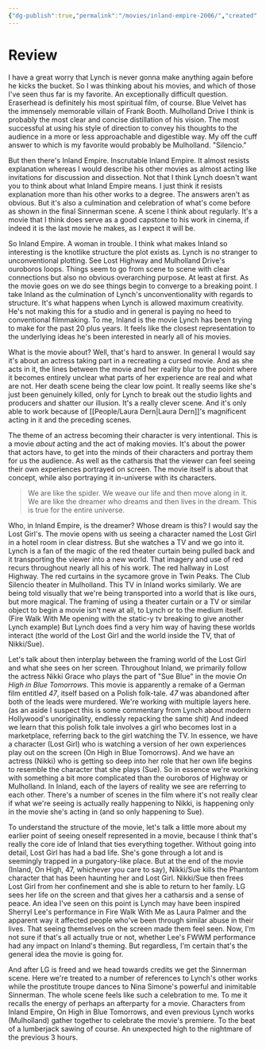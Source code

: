 ```yaml
---
{"dg-publish":true,"permalink":"/movies/inland-empire-2006/","created":"2024-01-11","updated":"2024-06-17"}
---
```



# Review

I have a great worry that Lynch is never gonna make anything again before he kicks the bucket. So I was thinking about his movies, and which of those I've seen thus far is my favorite. An exceptionally difficult question. Eraserhead is definitely his most spiritual film, of course. Blue Velvet has the immensely memorable villain of Frank Booth. Mulholland Drive I think is probably the most clear and concise distillation of his vision. The most successful at using his style of direction to convey his thoughts to the audience in a more or less approachable and digestible way. My off the cuff answer to which is my favorite would probably be Mulholland. "Silencio."

But then there's Inland Empire. Inscrutable Inland Empire. It almost resists explanation whereas I would describe his other movies as almost acting like invitations for discussion and dissection. Not that I think Lynch doesn't want you to think about what Inland Empire means. I just think it resists explanation more than his other works to a degree. The answers aren't as obvious. But it's also a culmination and celebration of what's come before as shown in the final Sinnerman scene. A scene I think about regularly. It's a movie that I think does serve as a good capstone to his work in cinema, if indeed it is the last movie he makes, as I expect it will be.

So Inland Empire. A woman in trouble. I think what makes Inland so interesting is the knotlike structure the plot exists as. Lynch is no stranger to unconventional plotting. See Lost Highway and Mulholland Drive's ouroboros loops. Things seem to go from scene to scene with clear connections but also no obvious overarching purpose. At least at first. As the movie goes on we do see things begin to converge to a breaking point. I take Inland as the culmination of Lynch's unconventionality with regards to structure. It's what happens when Lynch is allowed maximum creativity. He's not making this for a studio and in general is paying no heed to conventional filmmaking. To me, Inland is the movie Lynch has been trying to make for the past 20 plus years. It feels like the closest representation to the underlying ideas he's been interested in nearly all of his movies.

What is the movie about? Well, that's hard to answer. In general I would say it's about an actress taking part in a recreating a cursed movie. And as she acts in it, the lines between the movie and her reality blur to the point where it becomes entirely unclear what parts of her experience are real and what are not. Her death scene being the clear low point. It really seems like she's just been genuinely killed, only for Lynch to break out the studio lights and producers and shatter our illusion. It's a really clever scene. And it's only able to work because of [[People/Laura Dern\|Laura Dern]]'s magnificent acting in it and the preceding scenes.

The theme of an actress becoming their character is very intentional. This is a movie *about* acting and the act of making movies. It's about the power that actors have, to get into the minds of their characters and portray them for us the audience. As well as the catharsis that the viewer can feel seeing their own experiences portrayed on screen. The movie itself is about that concept, while also portraying it in-universe with its characters.

> We are like the spider. We weave our life and then move along in it. We are like the dreamer who dreams and then lives in the dream. This is true for the entire universe.

Who, in Inland Empire, is the dreamer? Whose dream is this? I would say the Lost Girl's. The movie opens with us seeing a character named the Lost Girl in a hotel room in clear distress. But she watches a TV and we go into it. Lynch is a fan of the magic of the red theater curtain being pulled back and it transporting the viewer into a new world. That imagery and use of red recurs throughout nearly all his of his work. The red hallway in Lost Highway. The red curtains in the sycamore grove in Twin Peaks. The Club Silencio theater in Mulholland. This TV in Inland works similarly. We are being told visually that we're being transported into a world that is like ours, but more magical. The framing of using a theater curtain or a TV or similar object to begin a movie isn't new at all, to Lynch or to the medium itself. (Fire Walk With Me opening with the static-y tv breaking to give another Lynch example) But Lynch does find a very him way of having these worlds interact (the world of the Lost Girl and the world inside the TV, that of Nikki/Sue).

Let's talk about then interplay between the framing world of the Lost Girl and what she sees on her screen. Throughout Inland, we primarily follow the actress Nikki Grace who plays the part of "Sue Blue" in the movie *On High in Blue Tomorrows*. This movie is apparently a remake of a German film entitled *47*, itself based on a Polish folk-tale. *47* was abandoned after both of the leads were murdered. We're working with multiple layers here. (as an aside I suspect this is some commentary from Lynch about modern Hollywood's unoriginality, endlessly repacking the same shit) And indeed we learn that this polish folk tale involves a girl who becomes lost in a marketplace, referring back to the girl watching the TV. In essence, we have a character (Lost Girl) who is watching a version of her own experiences play out on the screen (On High in Blue Tomorrows). And we have an actress (Nikki) who is getting so deep into her role that her own life begins to resemble the character that she plays (Sue). So in essence we're working with something a bit more complicated than the ouroboros of Highway or Mulholland. In Inland, each of the layers of reality we see are referring to each other. There's a number of scenes in the film where it's not really clear if what we're seeing is actually really happening to Nikki, is happening only in the movie she's acting in (and so only happening to Sue).

To understand the structure of the movie, let's talk a little more about my earlier point of seeing oneself represented in a movie, because I think that's really the core ide of Inland that ties everything together. Without going into detail, Lost Girl has had a bad life. She's gone through a lot and is seemingly trapped in a purgatory-like place. But at the end of the movie (Inland, On High, 47, whichever you care to say), Nikki/Sue kills the Phantom character that has been haunting her and Lost Girl. Nikki/Sue then frees Lost Girl from her confinement and she is able to return to her family. LG sees her life on the screen and that gives her a catharsis and a sense of peace. An idea I've seen on this point is Lynch may have been inspired Sherryl Lee's performance in Fire Walk With Me as Laura Palmer and the apparent way it affected people who've been through similar abuse in their lives. That seeing themselves on the screen made them feel seen. Now, I'm not sure if that's all actually true or not, whether Lee's FWWM performance had any impact on Inland's theming. But regardless, I'm certain that's the general idea the movie is going for.

And after LG is freed and we head towards credits we get the Sinnerman scene. Here we're treated to a number of references to Lynch's other works while the prostitute troupe dances to Nina Simone's powerful and inimitable Sinnerman. The whole scene feels like such a celebration to me. To me it recalls the energy of perhaps an afterparty for a movie. Characters from Inland Empire, On High in Blue Tomorrows, and even previous Lynch works (Mulholland) gather together to celebrate the movie's premiere. To the beat of a lumberjack sawing of course. An unexpected high to the nightmare of the previous 3 hours.
